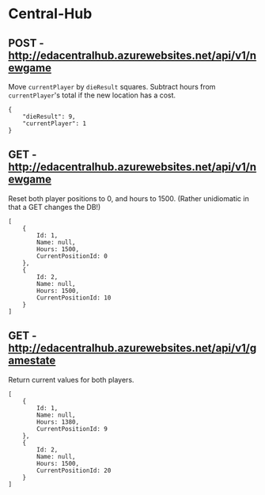 # Central-Hub

## POST - http://edacentralhub.azurewebsites.net/api/v1/newgame

Move `currentPlayer` by `dieResult` squares. Subtract hours from `currentPlayer`'s total if the new location has a cost.

```
{
	"dieResult": 9,
	"currentPlayer": 1
}
```

## GET - http://edacentralhub.azurewebsites.net/api/v1/newgame

Reset both player positions to 0, and hours to 1500. (Rather unidiomatic in that a GET changes the DB!)

```
[
	{
		Id: 1,
		Name: null,
		Hours: 1500,
		CurrentPositionId: 0
	},
	{
		Id: 2,
		Name: null,
		Hours: 1500,
		CurrentPositionId: 10
	}
]
```

## GET - http://edacentralhub.azurewebsites.net/api/v1/gamestate

Return current values for both players.

```
[
	{
		Id: 1,
		Name: null,
		Hours: 1380,
		CurrentPositionId: 9
	},
	{
		Id: 2,
		Name: null,
		Hours: 1500,
		CurrentPositionId: 20
	}
]
```

